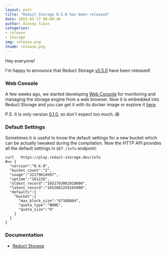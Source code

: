 ```yaml
---
layout: post 
title: "Reduct Storage 0.5.0 has been released"
date: 2022-05-17 00:00:46 
author: Alexey Timin 
categories:
- release
- Storage
img: release.png
thumb: release.png
---
```

Hey everyone!

I'm happy to announce that Reduct Storage [v0.5.0](https://github.com/reduct-storage/reduct-storage/releases/tag/v0.5.0)
have been released!

### Web Console

A few weeks ago, we started developing [Web Console](https://github.com/reduct-storage/web-console)
for monitoring and managing the storage engine from a web browser. Now it is embedded into Reduct Storage and you can get it 
with its docker image or explore it [here](https://play.reduct-storage.dev).

P.S. It is only version 
[0.1.0](https://github.com/reduct-storage/web-console/releases/tag/v0.1.0), so don't expect too much..😅

<!--more-->

### Default Settings

Sometimes it is useful to know the default settings for a new bucket which can be actually tweaked during the compilation.
Now the HTTP API provides all the default settings in `GET /info` endpoint:

```shell
curl   https://play.reduct-storage.dev/info
#=> {
  "version":"0.6.0",
  "bucket_count":"2",
  "usage":"32179614587",
  "uptime":"161216",
  "oldest_record":"1652793062918000",
  "latest_record":"1652802259165000",
  "defaults":{
    "bucket":{
      "max_block_size":"67108864",
      "quota_type":"NONE",
      "quota_size":"0"
    }
  }
}
```


### Documentation

* [Reduct Storage][1]

[1]:https://docs.reduct-storage.dev
